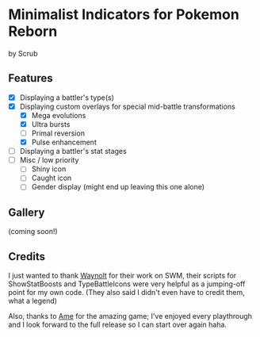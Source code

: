 # Minimalist Indicators for Pokemon Reborn
by Scrub

## Features
- [x] Displaying a battler's type(s)
- [x] Displaying custom overlays for special mid-battle transformations
  - [x] Mega evolutions
  - [x] Ultra bursts
  - [ ] Primal reversion
  - [x] Pulse enhancement
- [ ] Displaying a battler's stat stages
- [ ] Misc / low priority
  - [ ] Shiny icon
  - [ ] Caught icon
  - [ ] Gender display (might end up leaving this one alone)

## Gallery
  (coming soon!)

## Credits
I just wanted to thank [Waynolt](https://www.rebornevo.com/forum/index.php?/profile/71186-waynolt/) for their work on SWM, their scripts for ShowStatBoosts and TypeBattleIcons were very helpful as a jumping-off point for my own code. (They also said I didn't even have to credit them, what a legend)

Also, thanks to [Ame](https://www.rebornevo.com/forum/index.php?/profile/1-amethyst/) for the amazing game; I've enjoyed every playthrough and I look forward to the full release so I can start over again haha.
